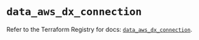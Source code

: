 # `data_aws_dx_connection`

Refer to the Terraform Registry for docs: [`data_aws_dx_connection`](https://registry.terraform.io/providers/hashicorp/aws/6.4.0/docs/data-sources/dx_connection).
